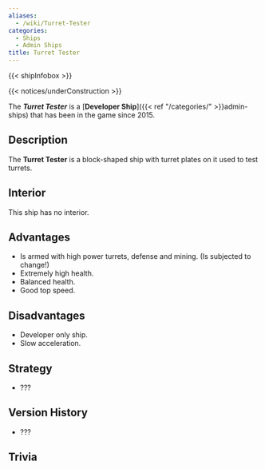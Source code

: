 ```yaml
---
aliases:
  - /wiki/Turret-Tester
categories:
  - Ships
  - Admin Ships
title: Turret Tester
---
```


{{< shipInfobox >}}

{{< notices/underConstruction >}}

The **_Turret Tester_** is a [**Developer Ship**]({{< ref "/categories/" >}}admin-ships) that has been in the game since 2015.

## Description

The **Turret Tester** is a block-shaped ship with turret plates on it used to test turrets.

## Interior

This ship has no interior.

## Advantages

- Is armed with high power turrets, defense and mining. (Is subjected to change!)
- Extremely high health.
- Balanced health.
- Good top speed.

## Disadvantages

- Developer only ship.
- Slow acceleration.

## Strategy

- ???

## Version History

- ???

## Trivia

